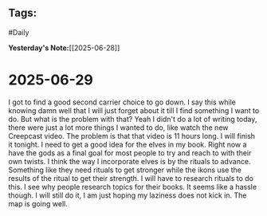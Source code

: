 ## Tags:
#Daily

__Yesterday's Note:__[[2025-06-28]]

# 2025-06-29

I got to find a good second carrier choice to go down. I say this while knowing damn well that I will just forget about it till I find something I want to do. But what is the problem with that? Yeah I didn't do a lot of writing today, there were just a lot more things I wanted to do, like watch the new Creepcast video. The problem is that that video is 11 hours long. I will finish it tonight. I need to get a good idea for the elves in my book. Right now a have the gods as a final goal for most people to try and reach to with their own twists. I think the way I incorporate elves is by the rituals to advance. Something like they need rituals to get stronger while the ikons use the results of the ritual to get their strength. I will have to research rituals to do this. I see why people research topics for their books. It seems like a hassle though. I will still do it, I am just hoping my laziness does not kick in. The map is going well.